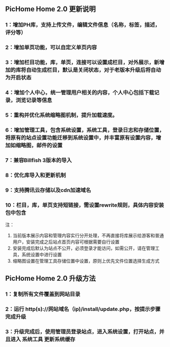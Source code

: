 ﻿## PicHome Home 2.0 更新说明

### 1：增加PH库，支持上传文件，编辑文件信息（名称，标签，描述，评分等）
### 2：增加单页功能，可以自定义单页内容
### 3：增加栏目功能，库，单页，连接可以设置成栏目，对外展示，新增加的库将自动生成栏目，默认是关闭状态，对于老版本升级后将自动为开启状态
### 4：增加个人中心，统一管理用户相关的内容，个人中心包括下载记录，浏览记录等信息
### 5：重构并优化系统缩略图机制，提升加载速度。
### 6：增加管理工具，包含系统设置，系统工具，登录日志和存储位置，将原有的站点设置功能迁移到系统设置中，并丰富原有设置内容，增加如缩略图，邮件的设置
### 7：兼容Billfish 3版本的导入
### 8：优化库导入和更新机制
### 9：支持腾讯云存储以及cdn加速域名
### 10：栏目，库，单页支持短链接，需设置rewrite规则，具体内容安装包中包含
注：
  1. 当前版本展示内容和管理内容实行分开处理，不再直接将库展示给游客和普通用户，安装完成之后站点首页内容可根据需要自行设置
  2. 安装完成后默认为站点不公开，必须登录才能访问，如需公开，请在管理工具，系统设置中进行设置
  3. 缩略图设置在管理工具存储位置中设置，原则上优先文件位置选择生成方式

## PicHome Home 2.0 升级方法
### 1：复制所有文件覆盖到网站目录
### 2：运行 http(s)://网站域名（ip)/install/update.php，按提示步骤完成升级
### 3：升级完成后，使用管理员登录站点，进入系统设置，打开站点，并且进入 系统工具  更新系统缓存